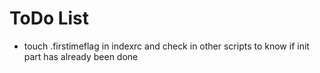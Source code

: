 # ToDo List

- touch .firstimeflag in indexrc and check in other scripts to know if init part has already been done
